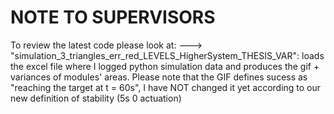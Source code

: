 # NOTE TO SUPERVISORS 
To review the latest code please look at: 
---> "simulation_3_triangles_err_red_LEVELS_HigherSystem_THESIS_VAR": loads the excel file where I logged python simulation data and produces the gif + variances of modules' areas. Please note that the GIF defines sucess as "reaching the target at t = 60s", I have NOT changed it yet according to our new definition of stability (5s 0 actuation)
